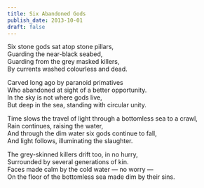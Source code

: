 ```yaml
---
title: Six Abandoned Gods
publish_date: 2013-10-01
draft: false
---
```


Six stone gods sat atop stone pillars,  
Guarding the near-black seabed,  
Guarding from the grey masked killers,  
By currents washed colourless and dead.  

Carved long ago by paranoid primatives  
Who abandoned at sight of a better opportunity.  
In the sky is not where gods live,  
But deep in the sea, standing with circular unity.  

Time slows the travel of light through a bottomless sea to a crawl,  
Rain continues, raising the water,  
And through the dim water six gods continue to fall,  
And light follows, illuminating the slaughter.  

The grey-skinned killers drift too, in no hurry,  
Surrounded by several generations of kin.  
Faces made calm by the cold water — no worry —  
On the floor of the bottomless sea made dim by their sins.  
